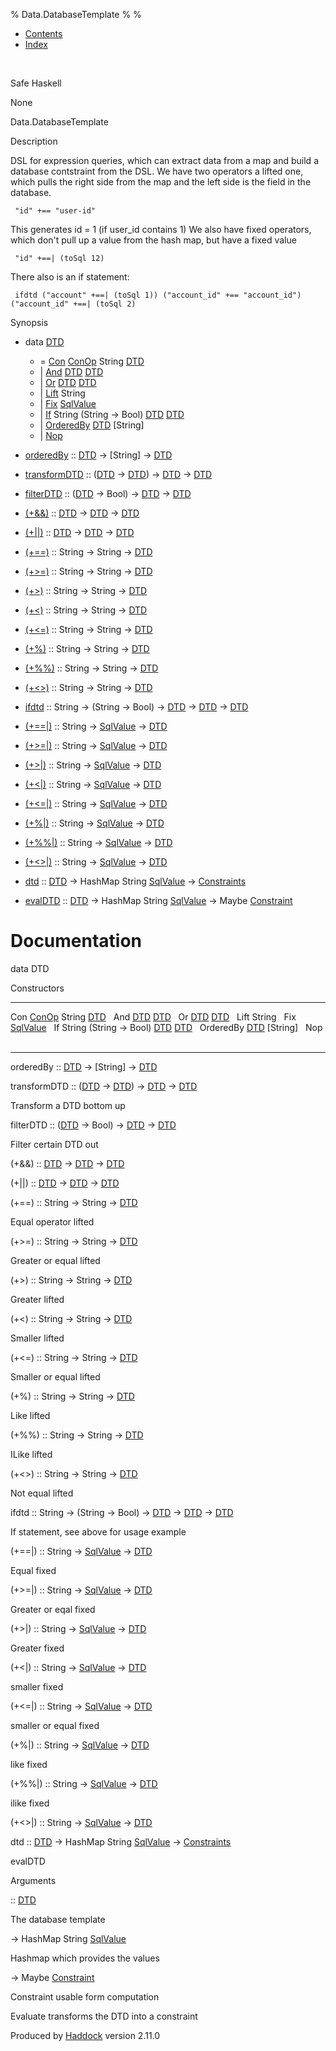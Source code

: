 % Data.DatabaseTemplate
% 
% 

-   [Contents](index.html)
-   [Index](doc-index.html)

 

Safe Haskell

None

Data.DatabaseTemplate

Description

DSL for expression queries, which can extract data from a map and build
a database contstraint from the DSL. We have two operators a lifted one,
which pulls the right side from the map and the left side is the field
in the database.

     "id" +== "user-id"

This generates id = 1 (if user\_id contains 1) We also have fixed
operators, which don't pull up a value from the hash map, but have a
fixed value

     "id" +==| (toSql 12)

There also is an if statement:

     ifdtd ("account" +==| (toSql 1)) ("account_id" +== "account_id") ("account_id" +==| (toSql 2)

Synopsis

-   data [DTD](#t:DTD)
    -   = [Con](#v:Con) [ConOp](Data-Database.html#t:ConOp) String
        [DTD](Data-DatabaseTemplate.html#t:DTD)
    -   | [And](#v:And) [DTD](Data-DatabaseTemplate.html#t:DTD)
        [DTD](Data-DatabaseTemplate.html#t:DTD)
    -   | [Or](#v:Or) [DTD](Data-DatabaseTemplate.html#t:DTD)
        [DTD](Data-DatabaseTemplate.html#t:DTD)
    -   | [Lift](#v:Lift) String
    -   | [Fix](#v:Fix) [SqlValue](Data-SqlTransaction.html#t:SqlValue)
    -   | [If](#v:If) String (String -\> Bool)
        [DTD](Data-DatabaseTemplate.html#t:DTD)
        [DTD](Data-DatabaseTemplate.html#t:DTD)
    -   | [OrderedBy](#v:OrderedBy)
        [DTD](Data-DatabaseTemplate.html#t:DTD) [String]
    -   | [Nop](#v:Nop)

-   [orderedBy](#v:orderedBy) :: [DTD](Data-DatabaseTemplate.html#t:DTD)
    -\> [String] -\> [DTD](Data-DatabaseTemplate.html#t:DTD)
-   [transformDTD](#v:transformDTD) ::
    ([DTD](Data-DatabaseTemplate.html#t:DTD) -\>
    [DTD](Data-DatabaseTemplate.html#t:DTD)) -\>
    [DTD](Data-DatabaseTemplate.html#t:DTD) -\>
    [DTD](Data-DatabaseTemplate.html#t:DTD)
-   [filterDTD](#v:filterDTD) ::
    ([DTD](Data-DatabaseTemplate.html#t:DTD) -\> Bool) -\>
    [DTD](Data-DatabaseTemplate.html#t:DTD) -\>
    [DTD](Data-DatabaseTemplate.html#t:DTD)
-   [(+&&)](#v:-43--38--38-) :: [DTD](Data-DatabaseTemplate.html#t:DTD)
    -\> [DTD](Data-DatabaseTemplate.html#t:DTD) -\>
    [DTD](Data-DatabaseTemplate.html#t:DTD)
-   [(+||)](#v:-43--124--124-) ::
    [DTD](Data-DatabaseTemplate.html#t:DTD) -\>
    [DTD](Data-DatabaseTemplate.html#t:DTD) -\>
    [DTD](Data-DatabaseTemplate.html#t:DTD)
-   [(+==)](#v:-43--61--61-) :: String -\> String -\>
    [DTD](Data-DatabaseTemplate.html#t:DTD)
-   [(+\>=)](#v:-43--62--61-) :: String -\> String -\>
    [DTD](Data-DatabaseTemplate.html#t:DTD)
-   [(+\>)](#v:-43--62-) :: String -\> String -\>
    [DTD](Data-DatabaseTemplate.html#t:DTD)
-   [(+\<)](#v:-43--60-) :: String -\> String -\>
    [DTD](Data-DatabaseTemplate.html#t:DTD)
-   [(+\<=)](#v:-43--60--61-) :: String -\> String -\>
    [DTD](Data-DatabaseTemplate.html#t:DTD)
-   [(+%)](#v:-43--37-) :: String -\> String -\>
    [DTD](Data-DatabaseTemplate.html#t:DTD)
-   [(+%%)](#v:-43--37--37-) :: String -\> String -\>
    [DTD](Data-DatabaseTemplate.html#t:DTD)
-   [(+\<\>)](#v:-43--60--62-) :: String -\> String -\>
    [DTD](Data-DatabaseTemplate.html#t:DTD)
-   [ifdtd](#v:ifdtd) :: String -\> (String -\> Bool) -\>
    [DTD](Data-DatabaseTemplate.html#t:DTD) -\>
    [DTD](Data-DatabaseTemplate.html#t:DTD) -\>
    [DTD](Data-DatabaseTemplate.html#t:DTD)
-   [(+==|)](#v:-43--61--61--124-) :: String -\>
    [SqlValue](Data-SqlTransaction.html#t:SqlValue) -\>
    [DTD](Data-DatabaseTemplate.html#t:DTD)
-   [(+\>=|)](#v:-43--62--61--124-) :: String -\>
    [SqlValue](Data-SqlTransaction.html#t:SqlValue) -\>
    [DTD](Data-DatabaseTemplate.html#t:DTD)
-   [(+\>|)](#v:-43--62--124-) :: String -\>
    [SqlValue](Data-SqlTransaction.html#t:SqlValue) -\>
    [DTD](Data-DatabaseTemplate.html#t:DTD)
-   [(+\<|)](#v:-43--60--124-) :: String -\>
    [SqlValue](Data-SqlTransaction.html#t:SqlValue) -\>
    [DTD](Data-DatabaseTemplate.html#t:DTD)
-   [(+\<=|)](#v:-43--60--61--124-) :: String -\>
    [SqlValue](Data-SqlTransaction.html#t:SqlValue) -\>
    [DTD](Data-DatabaseTemplate.html#t:DTD)
-   [(+%|)](#v:-43--37--124-) :: String -\>
    [SqlValue](Data-SqlTransaction.html#t:SqlValue) -\>
    [DTD](Data-DatabaseTemplate.html#t:DTD)
-   [(+%%|)](#v:-43--37--37--124-) :: String -\>
    [SqlValue](Data-SqlTransaction.html#t:SqlValue) -\>
    [DTD](Data-DatabaseTemplate.html#t:DTD)
-   [(+\<\>|)](#v:-43--60--62--124-) :: String -\>
    [SqlValue](Data-SqlTransaction.html#t:SqlValue) -\>
    [DTD](Data-DatabaseTemplate.html#t:DTD)
-   [dtd](#v:dtd) :: [DTD](Data-DatabaseTemplate.html#t:DTD) -\> HashMap
    String [SqlValue](Data-SqlTransaction.html#t:SqlValue) -\>
    [Constraints](Data-Database.html#t:Constraints)
-   [evalDTD](#v:evalDTD) :: [DTD](Data-DatabaseTemplate.html#t:DTD) -\>
    HashMap String [SqlValue](Data-SqlTransaction.html#t:SqlValue) -\>
    Maybe [Constraint](Data-Database.html#t:Constraint)

Documentation
=============

data DTD

Constructors

  ------------------------------------------------------------------------------------------------------------- ---
  Con [ConOp](Data-Database.html#t:ConOp) String [DTD](Data-DatabaseTemplate.html#t:DTD)                         
  And [DTD](Data-DatabaseTemplate.html#t:DTD) [DTD](Data-DatabaseTemplate.html#t:DTD)                            
  Or [DTD](Data-DatabaseTemplate.html#t:DTD) [DTD](Data-DatabaseTemplate.html#t:DTD)                             
  Lift String                                                                                                    
  Fix [SqlValue](Data-SqlTransaction.html#t:SqlValue)                                                            
  If String (String -\> Bool) [DTD](Data-DatabaseTemplate.html#t:DTD) [DTD](Data-DatabaseTemplate.html#t:DTD)    
  OrderedBy [DTD](Data-DatabaseTemplate.html#t:DTD) [String]                                                     
  Nop                                                                                                            
  ------------------------------------------------------------------------------------------------------------- ---

orderedBy :: [DTD](Data-DatabaseTemplate.html#t:DTD) -\> [String] -\>
[DTD](Data-DatabaseTemplate.html#t:DTD)

transformDTD :: ([DTD](Data-DatabaseTemplate.html#t:DTD) -\>
[DTD](Data-DatabaseTemplate.html#t:DTD)) -\>
[DTD](Data-DatabaseTemplate.html#t:DTD) -\>
[DTD](Data-DatabaseTemplate.html#t:DTD)

Transform a DTD bottom up

filterDTD :: ([DTD](Data-DatabaseTemplate.html#t:DTD) -\> Bool) -\>
[DTD](Data-DatabaseTemplate.html#t:DTD) -\>
[DTD](Data-DatabaseTemplate.html#t:DTD)

Filter certain DTD out

(+&&) :: [DTD](Data-DatabaseTemplate.html#t:DTD) -\>
[DTD](Data-DatabaseTemplate.html#t:DTD) -\>
[DTD](Data-DatabaseTemplate.html#t:DTD)

(+||) :: [DTD](Data-DatabaseTemplate.html#t:DTD) -\>
[DTD](Data-DatabaseTemplate.html#t:DTD) -\>
[DTD](Data-DatabaseTemplate.html#t:DTD)

(+==) :: String -\> String -\> [DTD](Data-DatabaseTemplate.html#t:DTD)

Equal operator lifted

(+\>=) :: String -\> String -\> [DTD](Data-DatabaseTemplate.html#t:DTD)

Greater or equal lifted

(+\>) :: String -\> String -\> [DTD](Data-DatabaseTemplate.html#t:DTD)

Greater lifted

(+\<) :: String -\> String -\> [DTD](Data-DatabaseTemplate.html#t:DTD)

Smaller lifted

(+\<=) :: String -\> String -\> [DTD](Data-DatabaseTemplate.html#t:DTD)

Smaller or equal lifted

(+%) :: String -\> String -\> [DTD](Data-DatabaseTemplate.html#t:DTD)

Like lifted

(+%%) :: String -\> String -\> [DTD](Data-DatabaseTemplate.html#t:DTD)

ILike lifted

(+\<\>) :: String -\> String -\> [DTD](Data-DatabaseTemplate.html#t:DTD)

Not equal lifted

ifdtd :: String -\> (String -\> Bool) -\>
[DTD](Data-DatabaseTemplate.html#t:DTD) -\>
[DTD](Data-DatabaseTemplate.html#t:DTD) -\>
[DTD](Data-DatabaseTemplate.html#t:DTD)

If statement, see above for usage example

(+==|) :: String -\> [SqlValue](Data-SqlTransaction.html#t:SqlValue) -\>
[DTD](Data-DatabaseTemplate.html#t:DTD)

Equal fixed

(+\>=|) :: String -\> [SqlValue](Data-SqlTransaction.html#t:SqlValue)
-\> [DTD](Data-DatabaseTemplate.html#t:DTD)

Greater or eqal fixed

(+\>|) :: String -\> [SqlValue](Data-SqlTransaction.html#t:SqlValue) -\>
[DTD](Data-DatabaseTemplate.html#t:DTD)

Greater fixed

(+\<|) :: String -\> [SqlValue](Data-SqlTransaction.html#t:SqlValue) -\>
[DTD](Data-DatabaseTemplate.html#t:DTD)

smaller fixed

(+\<=|) :: String -\> [SqlValue](Data-SqlTransaction.html#t:SqlValue)
-\> [DTD](Data-DatabaseTemplate.html#t:DTD)

smaller or equal fixed

(+%|) :: String -\> [SqlValue](Data-SqlTransaction.html#t:SqlValue) -\>
[DTD](Data-DatabaseTemplate.html#t:DTD)

like fixed

(+%%|) :: String -\> [SqlValue](Data-SqlTransaction.html#t:SqlValue) -\>
[DTD](Data-DatabaseTemplate.html#t:DTD)

ilike fixed

(+\<\>|) :: String -\> [SqlValue](Data-SqlTransaction.html#t:SqlValue)
-\> [DTD](Data-DatabaseTemplate.html#t:DTD)

dtd :: [DTD](Data-DatabaseTemplate.html#t:DTD) -\> HashMap String
[SqlValue](Data-SqlTransaction.html#t:SqlValue) -\>
[Constraints](Data-Database.html#t:Constraints)

evalDTD

Arguments

:: [DTD](Data-DatabaseTemplate.html#t:DTD)

The database template

-\> HashMap String [SqlValue](Data-SqlTransaction.html#t:SqlValue)

Hashmap which provides the values

-\> Maybe [Constraint](Data-Database.html#t:Constraint)

Constraint usable form computation

Evaluate transforms the DTD into a constraint

Produced by [Haddock](http://www.haskell.org/haddock/) version 2.11.0
